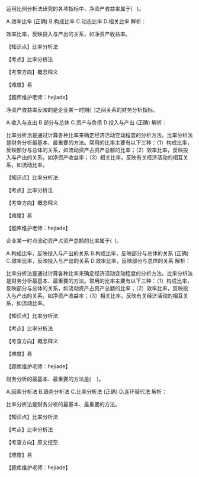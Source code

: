 <p>运用比例分析法研究的各项指标中，净资产收益率属于( &nbsp; )。</p>
A.效率比率  (正确)
B.构成比率
C.动态比率
D.相关比率
解析：<p>效率比率，反映投入与产出的关系，如净资产收益率。</p><p>【知识点】比率分析法</p><p>【考点】比率分析法</p><p>【考查方向】概念释义</p><p>【难度】易</p><p>【题库维护老师：hejiade】</p>
<p>净资产收益率反映的是企业某一时期( &nbsp;)之间关系的财务分析指标。</p>
A.收入与支出
B.部分与总体
C.资产与负债
D.投入与产出  (正确)
解析：<p>比率分析法是通过计算各种比率来确定经济活动变动程度的分析方法。比率分析法是财务分析最基本、最重要的方法。常用的比率主要有以下三种：（1）构成比率，反映部分与总体的关系，如流动资产占资产总额的比率；（2）效率比率，反映投入与产出的关系，如净资产收益率；（3）相关比率，反映有关经济活动的相互关系，如流动比率。</p><p>【知识点】比率分析法</p><p>【考点】比率分析法</p><p>【考查方向】概念释义</p><p>【难度】易</p><p>【题库维护老师：hejiade】</p>
<p>企业某一时点流动资产占资产总额的比率属于( &nbsp;)。</p>
A.构成比率，反映投入与产出的关系
B.构成比率，反映部分与总体的关系  (正确)
C.效率比率，反映投入与产出的关系
D.效率比率，反映部分与总体的关系
解析：<p>比率分析法是通过计算各种比率来确定经济活动变动程度的分析方法。比率分析法是财务分析最基本、最重要的方法。常用的比率主要有以下三种：（1）构成比率，反映部分与总体的关系，如流动资产占资产总额的比率；（2）效率比率，反映投入与产出的关系，如净资产收益率；（3）相关比率，反映有关经济活动的相互关系，如流动比率。</p><p>【知识点】比率分析法</p><p>【考点】比率分析法</p><p>【考查方向】概念释义</p><p>【难度】易</p><p>【题库维护老师：hejiade】</p>
<p>财务分析的最基本、最重要的方法是( &nbsp; &nbsp;)。</p>
A.因素分析法
B.趋势分析法
C.比率分析法  (正确)
D.连环替代法
解析：<p>比率分析法是财务分析的最基本、最重要的方法。</p><p>【知识点】比率分析法</p><p>【考点】比率分析法</p><p>【考查方向】原文挖空</p><p>【难度】易</p><p>【题库维护老师：hejiade】</p>
